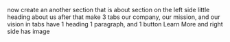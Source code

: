 now create an another section that is about section on the left side little heading about us after that make 3 tabs our company, our mission, and our vision in tabs have 1 heading 1 paragraph, and 1 button Learn More and right side has image

